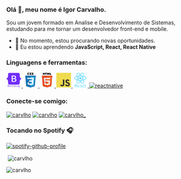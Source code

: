 ### Olá 👋, meu nome é Igor Carvalho.
Sou um jovem formado em Analise e Desenvolvimento de Sistemas, estudando para me tornar um desenvolvedor front-end e mobile.

- 🔭 No momento, estou procurando novas oportunidades.
- 🌱 Eu estou aprendendo **JavaScript, React, React Native**

<h3 align="left">Linguagens e ferramentas:</h3>
<p align="left"> <a href="https://getbootstrap.com" target="_blank"> <img src="https://raw.githubusercontent.com/devicons/devicon/master/icons/bootstrap/bootstrap-plain-wordmark.svg" alt="bootstrap" width="40" height="40"/> </a> <a href="https://www.w3schools.com/css/" target="_blank"> <img src="https://raw.githubusercontent.com/devicons/devicon/master/icons/css3/css3-original-wordmark.svg" alt="css3" width="40" height="40"/> </a> <a href="https://www.w3.org/html/" target="_blank"> <img src="https://raw.githubusercontent.com/devicons/devicon/master/icons/html5/html5-original-wordmark.svg" alt="html5" width="40" height="40"/> </a> <a href="https://developer.mozilla.org/en-US/docs/Web/JavaScript" target="_blank"> <img src="https://raw.githubusercontent.com/devicons/devicon/master/icons/javascript/javascript-original.svg" alt="javascript" width="40" height="40"/> </a> <a href="https://reactjs.org/" target="_blank"> <img src="https://raw.githubusercontent.com/devicons/devicon/master/icons/react/react-original-wordmark.svg" alt="react" width="40" height="40"/> </a> <a href="https://reactnative.dev/" target="_blank"> <img src="https://reactnative.dev/img/header_logo.svg" alt="reactnative" width="40" height="40"/> </a> </p>



<h3 align="left">Conecte-se comigo:</h3>
<p align="left">
<a href="https://github.com/carvlho" target="blank"><img align="center" src="https://img.shields.io/badge/GitHub-100000?style=for-the-badge&logo=github&logoColor=white" alt="carvlho" height="40"/></a>
<a href="https://linkedin.com/in/carvlho" target="blank"><img align="center" src="https://img.shields.io/badge/LinkedIn-0077B5?style=for-the-badge&logo=linkedin&logoColor=white" alt="carvlho" height="40"/></a>
<a href="https://instagram.com/carvlho_" target="blank"><img align="center" src="https://img.shields.io/badge/Instagram-E4405F?style=for-the-badge&logo=instagram&logoColor=white" alt="carvlho_" height="40"/></a>
</p>

<h3 align="left">Tocando no Spotify 🎧</h3>

[![spotify-github-profile](https://spotify-github-profile.vercel.app/api/view?uid=12147259125&cover_image=true&theme=default)](https://github.com/kittinan/spotify-github-profile)


<p>&nbsp;<img align="center" src="https://github-readme-stats.vercel.app/api?username=carvlho&show_icons=true&locale=en" alt="carvlho" /></p>

<p align="left"> <img src="https://komarev.com/ghpvc/?username=carvlho&label=Profile%20views&color=0e75b6&style=flat" alt="carvlho" /> </p>
